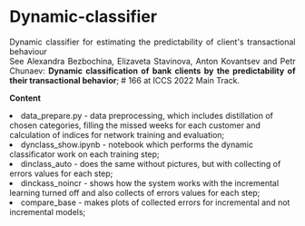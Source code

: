 # Dynamic-classifier
<P align=justify>Dynamic classifier for estimating the predictability of client's transactional behaviour
<BR>See  Alexandra Bezbochina, Elizaveta Stavinova, Anton Kovantsev and Petr Chunaev:<B> Dynamic classification of bank clients by the predictability of their transactional behavior</B>; # 166 at ICCS 2022 Main Track. </P>
<P><B>Content</B>
<LI>data_prepare.py - data preprocessing, which includes distillation of chosen categories, filling the missed weeks for each customer and calculation of indices for network training and evaluation;
<LI>dynclass_show.ipynb - notebook which performs the dynamic classificator work on each training step;
<LI>dinclass_auto - does the same without pictures, but with collecting of errors values for each step;
<LI>dinckass_noincr - shows how the system works with the incremental learning turned off and also collects of errors values for each step;
<LI>compare_base - makes plots of collected errors for incremental and not incremental models;
</P>
